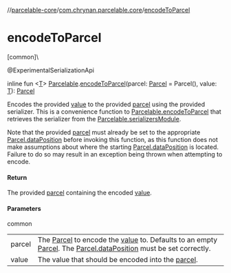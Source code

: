 //[parcelable-core](../../index.md)/[com.chrynan.parcelable.core](index.md)/[encodeToParcel](encode-to-parcel.md)

# encodeToParcel

[common]\

@ExperimentalSerializationApi

inline fun &lt;[T](encode-to-parcel.md)&gt; [Parcelable](-parcelable/index.md).[encodeToParcel](encode-to-parcel.md)(parcel: [Parcel](-parcel/index.md) = Parcel(), value: [T](encode-to-parcel.md)): [Parcel](-parcel/index.md)

Encodes the provided [value](encode-to-parcel.md) to the provided [parcel](encode-to-parcel.md) using the provided serializer. This is a convenience function to [Parcelable.encodeToParcel](-parcelable/encode-to-parcel.md) that retrieves the serializer from the [Parcelable.serializersModule](-parcelable/serializers-module.md).

Note that the provided [parcel](encode-to-parcel.md) must already be set to the appropriate [Parcel.dataPosition](-parcel/data-position.md) before invoking this function, as this function does not make assumptions about where the starting [Parcel.dataPosition](-parcel/data-position.md) is located. Failure to do so may result in an exception being thrown when attempting to encode.

#### Return

The provided [parcel](encode-to-parcel.md) containing the encoded [value](encode-to-parcel.md).

#### Parameters

common

| | |
|---|---|
| parcel | The [Parcel](-parcel/index.md) to encode the [value](encode-to-parcel.md) to. Defaults to an empty [Parcel](-parcel/index.md). The [Parcel.dataPosition](-parcel/data-position.md) must be set correctly. |
| value | The value that should be encoded into the [parcel](encode-to-parcel.md). |
